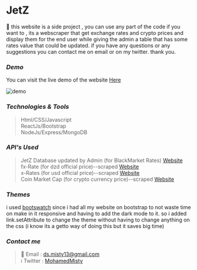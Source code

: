 # JetZ

 :money_with_wings: this website is a side project , you can use any part of the code if you want to , its a webscraper that get exchange rates and crypto prices and display them for the end user while giving the admin a table that has some rates value that could be updated. if you have any questions or any suggestions you can contact me on email or on my twitter. thank you.




### *Demo*
You can visit the live demo of the website [Here](https://jet-z.herokuapp.com/)

![demo](https://raw.githubusercontent.com/Mistydz/Jetz/main/demo.PNG)

### *Technologies & Tools*
> Html/CSS/Javascript<br />
> ReactJs/Bootstrap<br />
> NodeJs/Express/MongoDB<br />
### *API's Used*
>JetZ Database updated by Admin (for BlackMarket Rates) [Website](https://jet-z.herokuapp.com/)<br />
>fx-Rate (for dzd official price)--scraped [Website](https://fx-rate.net/DZD/)<br />
>x-Rates (for usd official price)--scraped [Website](https://www.x-rates.com/table/?from=USD&amount=1)<br />
>Coin Market Cap (for crypto currency price)--scraped [Website](https://coinmarketcap.com/)<br />
### *Themes*
i used [bootswatch](https://www.bootstrapcdn.com/bootswatch/) since i had all my website on bootstrap to not waste time on make in it responsive and having to add the dark mode to it. so i added link.setAttribute to change the theme without having to change anything on the css (i know its a getto way of doing this but it saves big time)

### *Contact me*
> :e-mail: Email : ds.misty13@gmail.com <br />
> :information_source: Twitter : [MohamedMisty](https://twitter.com/MohamedMisty)


